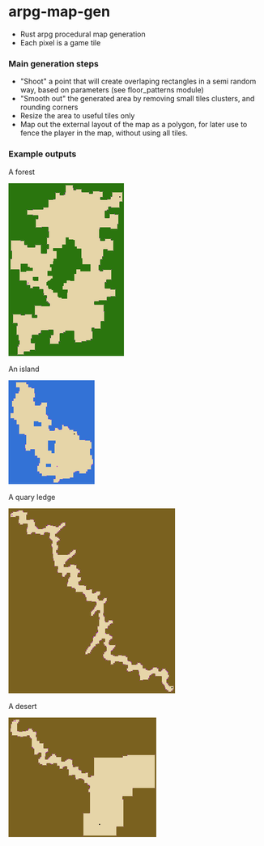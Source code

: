 # arpg-map-gen
- Rust arpg procedural map generation
- Each pixel is a game tile

### Main generation steps
- "Shoot" a point that will create overlaping rectangles in a semi random way, based on parameters (see floor_patterns module)
- "Smooth out" the generated area by removing small tiles clusters, and rounding corners
- Resize the area to useful tiles only
- Map out the external layout of the map as a polygon, for later use to fence the player in the map, without using all tiles.

### Example outputs

A forest

![Forest](output/Forest.png)

An island

![Island](output/Island.png)

A quary ledge

![Ledge](output/Ledge.png)

A desert

![Desert](output/Desert.png)